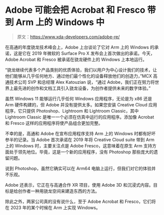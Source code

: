 # Adobe 可能会把 Acrobat 和 Fresco 带到 Arm 上的 Windows 中

> 原文：<https://www.xda-developers.com/adobe-re/>

在高通的年度骁龙技术峰会上，Adobe 上台谈论了它对 Arm 上的 Windows 的承诺，这是它在 2019 年微软的 Surface Pro X 发布会上首次做出的承诺。今天，Adobe Acrobat 和 Fresco 被承诺在骁龙硬件上的 Windows 上本地运行。

“骁龙继续代表多个产品类别的优质体验，我们以用户为中心设计我们的技术，让他们能够从几乎任何地方、通过他们最个性化的设备释放他们的创造力，”MCX 高通技术公司 SVP 和总经理 Alex Katouzian 说，“通过 Adobe，我们正在努力将世界上最先进的创作和文档工具引入骁龙设备，为创作者提供未来的数字体验。”

虽然 Windows 11 能够运行几乎任何 Windows 应用程序，无论是为 x86 还是 Arm 硬件构建的，但 Adobe 并没有提供太多。如果您安装 Creative Cloud 应用程序，它只提供 Photoshop、Lightroom 和 Lightroom Classic，其中 Lightroom Classic 是唯一一个必须在仿真中运行的应用程序。添加像 Acrobat 和 Fresco 这样的应用程序将使产品组合更加完整。

不幸的是，高通和 Adobe 在宣布应用程序支持 Arm 上的 Windows 时都有好坏参半的记录。当 Adobe 首次承诺在 2019 年将 Creative Cloud suite 带到 Arm 上的 Windows 时，主要关注点是 Adobe Fresco，这意味着在原生 Arm 支持方面处于领先地位。毕竟，这是一个新的应用程序，没有 Photoshop 那些庞大的遗留问题。

说到 Photoshop，虽然它确实可以在 Arm64 电脑上运行，但我们对它的体验并不乐观。

Adobe 还表示，它正在与高通合作 XR 项目，使用 Adobe 3D 和沉浸式内容。目标是给创作者一种用骁龙空间来建造东西的方法。

除此之外，两家公司真的没有说什么，至于 Adobe Acrobat 和 Fresco，它们将在 2023 年的某个时候在 Arm 上实现 Windows。